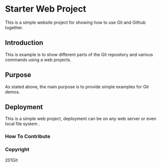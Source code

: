 # Starter Web Project

This is a simple website project for showing how to use Git and Github together.

## Introduction

This is example is to show different parts of the Git repository and various commands using a web projects.

## Purpose

As stated above, the main purpose is to provide simple examples for Git demos.

## Deployment

This is a simple web project, deployment can be on any web server or even local file system . 

### How To Contribute

### Copyright

201Git